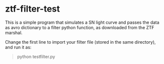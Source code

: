 # ztf-filter-test

This is a simple program that simulates a SN light curve and passes the data as avro dictionary to a filter python function, as downloaded from the ZTF marshal.

Change the first line to import your filter file (stored in the same directory), and run it as:
> python testfilter.py
